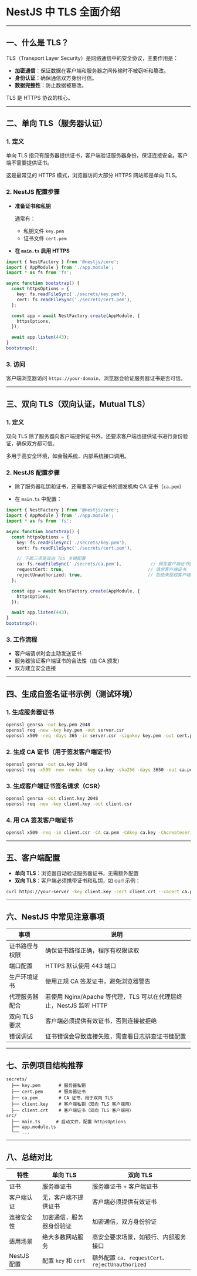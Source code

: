 
# NestJS 中 TLS 全面介绍 

---

## 一、什么是 TLS？

TLS（Transport Layer Security）是网络通信中的安全协议，主要作用是：

* **加密通信**：保证数据在客户端和服务器之间传输时不被窃听和篡改。
* **身份认证**：确保通信双方身份可信。
* **数据完整性**：防止数据被篡改。

TLS 是 HTTPS 协议的核心。

---

## 二、单向 TLS（服务器认证）

### 1. 定义

单向 TLS 指只有服务器提供证书，客户端验证服务器身份，保证连接安全。客户端不需要提供证书。

这是最常见的 HTTPS 模式，浏览器访问大部分 HTTPS 网站即是单向 TLS。

### 2. NestJS 配置步骤

* **准备证书和私钥**

  通常有：

  * 私钥文件 `key.pem`
  * 证书文件 `cert.pem`

* **在 `main.ts` 启用 HTTPS**

```ts
import { NestFactory } from '@nestjs/core';
import { AppModule } from './app.module';
import * as fs from 'fs';

async function bootstrap() {
  const httpsOptions = {
    key: fs.readFileSync('./secrets/key.pem'),
    cert: fs.readFileSync('./secrets/cert.pem'),
  };

  const app = await NestFactory.create(AppModule, {
    httpsOptions,
  });

  await app.listen(443);
}
bootstrap();
```

### 3. 访问

客户端浏览器访问 `https://your-domain`，浏览器会验证服务器证书是否可信。

---

## 三、双向 TLS（双向认证，Mutual TLS）

### 1. 定义

双向 TLS 除了服务器向客户端提供证书外，还要求客户端也提供证书进行身份验证，确保双方都可信。

多用于高安全环境，如金融系统、内部系统接口调用。

### 2. NestJS 配置步骤

* 除了服务器私钥和证书，还需要客户端证书的颁发机构 CA 证书（`ca.pem`）

* 在 `main.ts` 中配置：

```ts
import { NestFactory } from '@nestjs/core';
import { AppModule } from './app.module';
import * as fs from 'fs';

async function bootstrap() {
  const httpsOptions = {
    key: fs.readFileSync('./secrets/key.pem'),
    cert: fs.readFileSync('./secrets/cert.pem'),

    // 下面三项是双向 TLS 关键配置
    ca: fs.readFileSync('./secrets/ca.pem'),           // 颁发客户端证书的 CA 证书
    requestCert: true,                                // 请求客户端证书
    rejectUnauthorized: true,                         // 拒绝未授权客户端连接
  };

  const app = await NestFactory.create(AppModule, {
    httpsOptions,
  });

  await app.listen(443);
}
bootstrap();
```

### 3. 工作流程

* 客户端请求时会主动发送证书
* 服务器验证客户端证书的合法性（由 CA 颁发）
* 双方建立安全连接

---

## 四、生成自签名证书示例（测试环境）

### 1. 生成服务器证书

```bash
openssl genrsa -out key.pem 2048
openssl req -new -key key.pem -out server.csr
openssl x509 -req -days 365 -in server.csr -signkey key.pem -out cert.pem
```

### 2. 生成 CA 证书（用于签发客户端证书）

```bash
openssl genrsa -out ca.key 2048
openssl req -x509 -new -nodes -key ca.key -sha256 -days 3650 -out ca.pem
```

### 3. 生成客户端证书签名请求（CSR）

```bash
openssl genrsa -out client.key 2048
openssl req -new -key client.key -out client.csr
```

### 4. 用 CA 签发客户端证书

```bash
openssl x509 -req -in client.csr -CA ca.pem -CAkey ca.key -CAcreateserial -out client.crt -days 365
```

---

## 五、客户端配置

* **单向 TLS**：浏览器自动验证服务器证书，无需额外配置
* **双向 TLS**：客户端必须携带证书和私钥，如 curl 示例：

```bash
curl https://your-server -key client.key -cert client.crt --cacert ca.pem
```

---

## 六、NestJS 中常见注意事项

| 事项        | 说明                                               |
| --------- | ------------------------------------------------ |
| 证书路径与权限   | 确保证书路径正确，程序有权限读取                                 |
| 端口配置      | HTTPS 默认使用 443 端口                                |
| 生产环境证书    | 使用正规 CA 签发证书，避免浏览器警告                             |
| 代理服务器配合   | 若使用 Nginx/Apache 等代理，TLS 可以在代理层终止，NestJS 监听 HTTP |
| 双向 TLS 要求 | 客户端必须提供有效证书，否则连接被拒绝                              |
| 错误调试      | 证书错误会导致连接失败，需查看日志排查证书链配置                         |

---

## 七、示例项目结构推荐

```
secrets/
  ├── key.pem       # 服务器私钥
  ├── cert.pem      # 服务器证书
  ├── ca.pem        # CA 证书，用于双向 TLS
  ├── client.key    # 客户端私钥（双向 TLS 客户端用）
  ├── client.crt    # 客户端证书（双向 TLS 客户端用）
src/
  ├── main.ts      # 启动文件，配置 httpsOptions
  ├── app.module.ts
  └── ...
```

---

## 八、总结对比

| 特性        | 单向 TLS            | 双向 TLS                                       |
| --------- | ----------------- | -------------------------------------------- |
| 证书        | 服务器证书             | 服务器证书 + 客户端证书                                |
| 客户端认证     | 无，客户端不提供证书        | 客户端必须提供有效证书                                  |
| 连接安全性     | 加密通信，服务器身份验证      | 加密通信，双方身份验证                                  |
| 适用场景      | 绝大多数网站服务          | 高安全要求场景，如银行、内部服务接口                           |
| NestJS 配置 | 配置 `key` 和 `cert` | 额外配置 `ca`、`requestCert`、`rejectUnauthorized` |

 